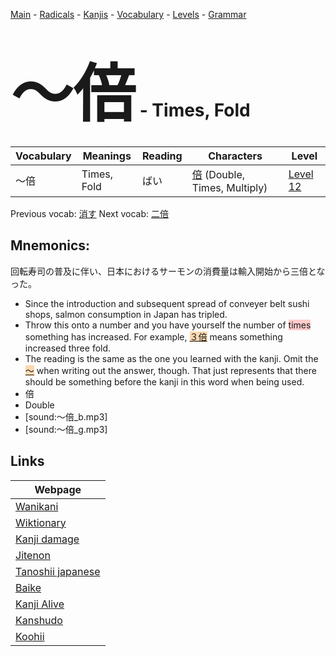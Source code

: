<style> bigfont {font-size: 100px}</style>
[Main](../README.md) -
[Radicals](../radicals.md) -
[Kanjis](../kanjis.md) -
[Vocabulary](../vocabulary.md) -
[Levels](../levels.md) -
[Grammar](../grammar.md)
# <bigfont> 〜倍</bigfont> - Times, Fold 

| Vocabulary | Meanings | Reading | Characters | Level |
| --- | --- | --- | --- | --- |
| 〜倍 | Times, Fold | ばい |  [倍](../kanjis/倍.md) (Double, Times, Multiply) | [Level 12](../levels/wk_level12.md) |

Previous vocab: [消す](消す.md) Next vocab: [二倍](二倍.md) 

## Mnemonics:
回転寿司の普及に伴い、日本におけるサーモンの消費量は輸入開始から三倍となった。
* Since the introduction and subsequent spread of conveyer belt sushi shops, salmon consumption in Japan has tripled.
* Throw this onto a number and you have yourself the number of <span style="background-color:#ffcccb"> times</span> something has increased. For example, <span style="background-color:#fed8b1"> [３倍](https://jisho.org/search/３倍)</span> means something increased three fold.
* The reading is the same as the one you learned with the kanji. Omit the <span style="background-color:#fed8b1"> [〜](https://jisho.org/search/〜)</span> when writing out the answer, though. That just represents that there should be something before the kanji in this word when being used.
* 倍
* Double
* [sound:〜倍_b.mp3]
* [sound:〜倍_g.mp3]


## Links 

| Webpage |
| --- |
| [Wanikani          ](https://www.wanikani.com/kanji/〜倍) |
| [Wiktionary        ](https://en.wiktionary.org/wiki/〜倍) |
| [Kanji damage      ](http://www.kanjidamage.com/kanji/search?utf8=✓&q=〜倍) |
| [Jitenon           ](https://jitenon.com/kanji/〜倍) |
| [Tanoshii japanese ](https://www.tanoshiijapanese.com/dictionary/kanji.cfm?k=〜倍) |
| [Baike             ](https://baike.baidu.com/item/〜倍) |
| [Kanji Alive       ](https://app.kanjialive.com/〜倍) |
| [Kanshudo          ](https://www.kanshudo.com/searchmn?q=〜倍) |
| [Koohii            ](https://kanji.koohii.com/study/kanji/〜倍) |
